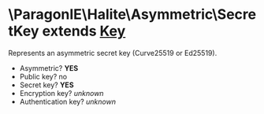 # \ParagonIE\Halite\Asymmetric\SecretKey extends [Key](../Key.md)

Represents an asymmetric secret key (Curve25519 or Ed25519).

* Asymmetric? **YES**
* Public key? no
* Secret key? **YES**
* Encryption key? *unknown*
* Authentication key? *unknown*
